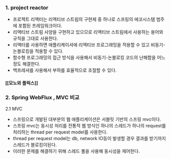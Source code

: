 
### 1. project reactor

- 프로젝트 리액터는 리액티브 스트림의 구현체 중 하나로 스프링의 에코시스템 범주에 포함된 프레임워크이다.
- 리액티브 스트림 사양을 구현하고 있으므로 리액티브 스트림에서 사용하는 용어와 규칙을 그대로 사용한다.
- 리액터를 사용하면 애플리케이셔에 리액티브 프로그래밍을 적용할 수 있고 비동기-논블로킹을 적용할 수 있다. 
- 함수형 프로그래밍의 접근 방식을 사용해서 비동기-논블로킹 코드의 난해함을 어느정도 해결한다.
- 백프레셔를 사용해서 부하를 효율적으로 조절할 수 있다.


#### [[모노와 플럭스]]


### 2. Spring WebFlux , MVC 비교

2.1 MVC
- 스프링으로 개발된 대부분의 웹 애플리케이션은 서블릿 기반의 스프링 mvc이다.
- 스프링 mvc는 동시성 처리를 전통적 웹 방식인 하나의 스레드가 하나의 request를 처리하는 thread per request model를 사용한다.
- thread per request model는 db, network IO등이 발생할 경우 결과를 받기까지 스레드가 블로킹이된다.
-  이러한 문제를 해결하기 위해 스레드 풀을 사용해 동시성을 제어한다.